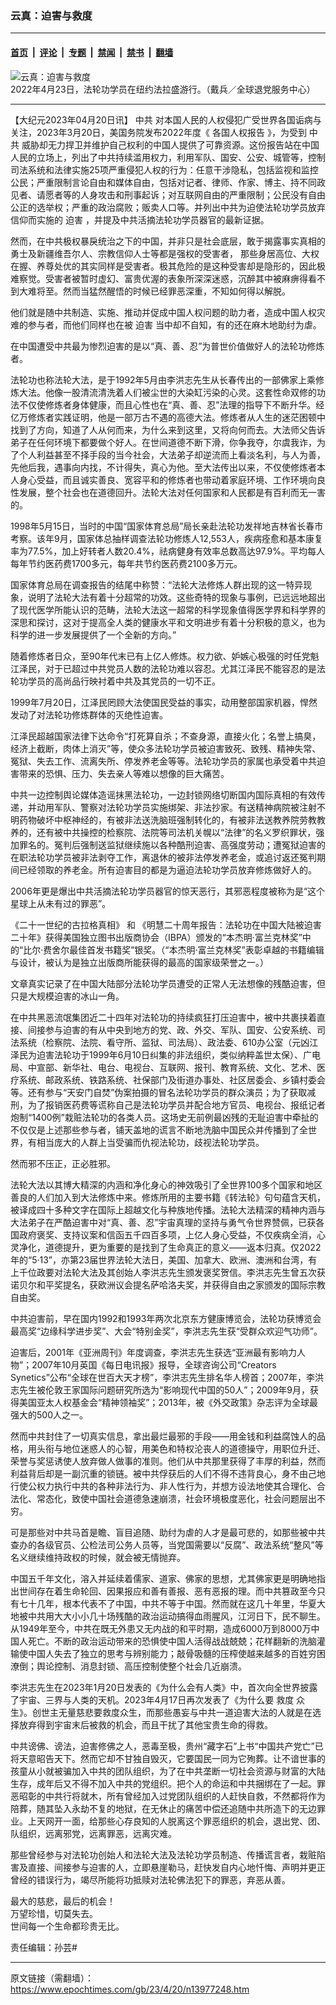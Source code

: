 ### 云真：迫害与救度

---

#### [首页](../../../..?n13977248) &nbsp;|&nbsp; [评论](../../../../../epoch-comment?n13977248) &nbsp;|&nbsp; [专题](../../../../../epoch-special?n13977248) &nbsp;|&nbsp; [禁闻](../../../../../epoch-news?n13977248) &nbsp;|&nbsp; [禁书](../../../../../books?n13977248) &nbsp;|&nbsp; [翻墙](https://github.com/gfw-breaker/nogfw/blob/master/README.md?n13977248)


<div><img alt="云真：迫害与救度" class="attachment-djy_600_400 size-djy_600_400 wp-post-image" src="https://i.epochtimes.com/assets/uploads/2023/02/id13920425-2023-01-15_131707-600x400.jpg"/>
<div class="caption">
 2022年4月23日，法轮功学员在纽约法拉盛游行。（戴兵／全球退党服务中心）
</div></div><hr/><div class="post_content" id="artbody" itemprop="articleBody">
 <!-- article content begin -->
 <p>
  【大纪元2023年04月20日讯】
  <ok href="https://www.epochtimes.com/gb/tag/%E4%B8%AD%E5%85%B1.html">
   中共
  </ok>
  对本国人民的人权侵犯广受世界各国诟病与关注，2023年3月20日，美国务院发布2022年度《
  <ok href="https://www.epochtimes.com/gb/tag/%E5%90%84%E5%9B%BD%E4%BA%BA%E6%9D%83%E6%8A%A5%E5%91%8A.html">
   各国人权报告
  </ok>
  》，为受到
  <ok href="https://www.epochtimes.com/gb/tag/%E4%B8%AD%E5%85%B1.html">
   中共
  </ok>
  威胁却无力捍卫并维护自己权利的中国人提供了可靠资源。这份报告站在中国人民的立场上，列出了中共持续滥用权力，利用军队、国安、公安、城管等，控制司法系统和法律实施25项严重侵犯人权的行为：任意干涉隐私，包括监视和监控公民；严重限制言论自由和媒体自由，包括对记者、律师、作家、博主、持不同政见者、请愿者等的人身攻击和刑事起诉；对互联网自由的严重限制；公民没有自由公正的选举权；严重的政治腐败；贩卖人口等。并列出中共为迫使法轮功学员放弃信仰而实施的
  <ok href="https://www.epochtimes.com/gb/tag/%E8%BF%AB%E5%AE%B3.html">
   迫害
  </ok>
  ，并提及中共活摘法轮功学员器官的最新证据。
 </p>
 <p>
  然而，在中共极权暴戾统治之下的中国，并非只是社会底层，敢于揭露事实真相的勇士及新疆维吾尔人、宗教信仰人士等都是强权的受害者， 那些身居高位、大权在握、养尊处优的其实同样是受害者。极其危险的是这种受害却是隐形的，因此极难察觉。受害者被暂时虚幻、富贵优渥的表象所深深迷惑，沉醉其中被麻痹得看不到大难将至。然而当猛然醒悟的时候已经罪恶深重，不知如何得以解脱。
 </p>
 <p>
  他们就是随中共制造、实施、推动并促成中国人权问题的助力者，造成中国人权灾难的参与者，而他们同样也在被
  <ok href="https://www.epochtimes.com/gb/tag/%E8%BF%AB%E5%AE%B3.html">
   迫害
  </ok>
  当中却不自知，有的还在麻木地助纣为虐。
 </p>
 <p>
  在中国遭受中共最为惨烈迫害的是以“真、善、忍”为普世价值做好人的法轮功修炼者。
 </p>
 <p>
  法轮功也称法轮大法，是于1992年5月由李洪志先生从长春传出的一部佛家上乘修炼大法。他像一股清流清洗着人们被尘世的大染缸污染的心灵。这套性命双修的功法不仅使修炼者身体健康，而且心性也在“真、善、忍”法理的指导下不断升华。经亿万修炼者实践证明，他是一部万古不遇的高德大法。修炼者从人生的迷茫困顿中找到了方向，知道了人从何而来，为什么来到这里，又将向何而去。大法师父告诉弟子在任何环境下都要做个好人。在世间道德不断下滑，你争我夺，尔虞我诈，为了个人利益甚至不择手段的当今社会，大法弟子却逆流而上看淡名利，与人为善，先他后我，遇事向内找，不计得失，真心为他。至大法传出以来，不仅使修炼者本人身心受益，而且诚实善良、宽容平和的修炼者也带动着家庭环境、工作环境向良性发展，整个社会也在道德回升。法轮大法对任何国家和人民都是有百利而无一害的。
 </p>
 <p>
  1998年5月15日，当时的中国“国家体育总局”局长亲赴法轮功发祥地吉林省长春市考察。该年9月，国家体总抽样调查法轮功修炼人12,553人，疾病痊愈和基本康复率为77.5%，加上好转者人数20.4%，祛病健身有效率总数高达97.9%。平均每人每年节约医药费1700多元，每年共节约医药费2100多万元。
 </p>
 <p>
  国家体育总局在调查报告的结尾中称赞：“法轮大法修炼人群出现的这一特异现象，说明了法轮大法有着十分超常的功效。这些奇特的现象与事例，已远远地超出了现代医学所能认识的范畴，法轮大法这一超常的科学现象值得医学界和科学界的深思和探讨，这对于提高全人类的健康水平和文明进步有着十分积极的意义，也为科学的进一步发展提供了一个全新的方向。”
 </p>
 <p>
  随着修炼者日众，至90年代末已有上亿人修炼。权力欲、妒嫉心极强的时任党魁江泽民，对于已超过中共党员人数的法轮功难以容忍。尤其江泽民不能容忍的是法轮功学员的高尚品行映衬着中共及其党员的一切不正。
 </p>
 <p>
  1999年7月20日，江泽民罔顾大法使国民受益的事实，动用整部国家机器，悍然发动了对法轮功修炼群体的灭绝性迫害。
 </p>
 <p>
  江泽民超越国家法律下达命令“打死算自杀；不查身源，直接火化；名誉上搞臭，经济上截断，肉体上消灭”等，使众多法轮功学员被迫害致死、致残、精神失常、冤狱、失去工作、流离失所、停发养老金等等。法轮功学员的家属也承受着中共迫害带来的恐惧、压力、失去亲人等难以想像的巨大痛苦。
 </p>
 <p>
  中共一边控制舆论媒体造谣抹黑法轮功，一边封锁网络切断国内国际真相的有效传递，并动用军队、警察对法轮功学员实施绑架、非法抄家。有送精神病院被注射不明药物破坏中枢神经的，有被非法送洗脑班强制转化的，有被非法送教养院劳教教养的，还有被中共操控的检察院、法院等司法机关幌以“法律”的名义罗织罪状，强加罪名的。冤判后强制送监狱继续施以各种酷刑迫害、高强度劳动；遭冤狱迫害的在职法轮功学员被非法剥夺工作，离退休的被非法停发养老金，或追讨返还冤判期间已经领取的养老金。所有迫害目的都是为逼迫法轮功学员放弃修炼做好人的。
 </p>
 <p>
  2006年更是爆出中共活摘法轮功学员器官的惊天恶行，其邪恶程度被称为是“这个星球上从未有过的罪恶”。
 </p>
 <p>
  《二十一世纪的古拉格真相》 和 《明慧二十周年报告：法轮功在中国大陆被迫害二十年》获得美国独立图书出版商协会（IBPA）颁发的“本杰明‧富兰克林奖”中的“比尔‧费舍尔最佳首发书籍奖”银奖。（“本杰明‧富兰克林奖”表彰卓越的书籍编辑与设计，被认为是独立出版商所能获得的最高的国家级荣誉之一。）
 </p>
 <p>
  文章真实记录了在中国大陆部分法轮功学员遭受的正常人无法想像的残酷迫害，但只是大规模迫害的冰山一角。
 </p>
 <p>
  在中共黑恶流氓集团近二十四年对法轮功的持续疯狂打压迫害中，被中共裹挟着直接、间接参与迫害的有从中央到地方的党、政、外交、军队、国安、公安系统、司法系统（检察院、法院、看守所、监狱、司法局）、政法委、610办公室（元凶江泽民为迫害法轮功于1999年6月10日纠集的非法组织，类似纳粹盖世太保）、广电局、中宣部、新华社、电台、电视台、互联网、报刊、教育系统、文化、艺术、医疗系统、邮政系统、铁路系统、社保部门及街道办事处、社区居委会、乡镇村委会等。还有参与“天安门自焚”伪案拍摄的冒名法轮功学员的群众演员；为了获取减刑，为了报销医药费等谎称自己是法轮功学员并配合地方官员、电视台、报纸记者炮制“1400例”栽赃法轮功的各类人员。这场史无前例最凶残的无耻迫害中牵扯的不仅仅是上述那些参与者，铺天盖地的谎言不断地洗脑中国民众并传播到了全世界，有相当庞大的人群上当受骗而仇视法轮功，歧视法轮功学员。
 </p>
 <p>
  然而邪不压正，正必胜邪。
 </p>
 <p>
  法轮大法以其博大精深的内涵和净化身心的神效吸引了全世界100多个国家和地区善良的人们加入到大法修炼中来。修炼所用的主要书籍《转法轮》句句蕴含天机，被译成四十多种文字在国际上超越文化与种族地传播。法轮大法精深的精神内涵与大法弟子在严酷迫害中对“真、善、忍”宇宙真理的坚持与勇气令世界赞佩，已获各国政府褒奖、支持议案和信函五千四百多项，上亿人身心受益，不仅疾病全消，心灵净化，道德提升，更为重要的是找到了生命真正的意义——返本归真。仅2022年的“5·13”，亦第23届世界法轮大法日，美国、加拿大、欧洲、澳洲和台湾，有上千位政要对法轮大法及其创始人李洪志先生颁发褒奖贺信。李洪志先生曾五次获诺贝尔和平奖提名，获欧洲议会提名萨哈洛夫奖，并获得自由之家颁发的国际宗教自由奖。
 </p>
 <p>
  中共迫害前，早在国内1992和1993年两次北京东方健康博览会，法轮功获博览会最高奖“边缘科学进步奖”、大会“特别金奖”，李洪志先生获“受群众欢迎气功师”。
 </p>
 <p>
  迫害后，2001年《亚洲周刊》年度调查，李洪志先生获选“亚洲最有影响力人物”；2007年10月英国《每日电讯报》报导，全球咨询公司“Creators Synetics”公布“全球在世百大天才榜”，李洪志先生排名华人榜首；2007年，李洪志先生被伦敦王家国际问题研究所选为“影响现代中国的50人”；2009年9月，获得美国亚太人权基金会“精神领袖奖”；2013年，被《外交政策》杂志评为全球最强大的500人之一。
 </p>
 <p>
  然而中共封住了一切真实信息，拿出最烂最邪的手段——用金钱和利益腐蚀人的品格，用头衔与地位迷惑人的心智，用美色和特权沦丧人的道德操守，用职位升迁、荣誉与奖惩诱使人放弃做人做事的准则。他们从中共那里获得了丰厚的利益，然而利益背后却是一副沉重的锁链。被中共俘获后的人们不得不违背良心，身不由己地行使公权力执行中共的各种非法行为、非人性行为，并想方设法地使其合理化、合法化、常态化，致使中国社会道德急速崩溃，社会环境极度恶化，社会问题层出不穷。
 </p>
 <p>
  可是那些对中共马首是瞻、盲目追随、助纣为虐的人才是最可悲的，如那些被中共查办的各级官员、公检法司公务人员等，当党国需要以“反腐”、政法系统“整风”等名义继续维持政权的时候，就会被无情抛弃。
 </p>
 <p>
  中国五千年文化，溶入并延续着儒家、道家、佛家的思想，尤其佛家更是明确地指出世间存在着生命轮回、因果报应和善有善报、恶有恶报的理。而中共篡政至今只有七十几年，根本代表不了中国，中共不等于中国。然而就在这几十年里，华夏大地被中共用大大小小几十场残酷的政治运动搞得血雨腥风，江河日下，民不聊生。从1949年至今，中共在既无外患又无内战的和平时期，造成6000万到8000万中国人死亡。不断的政治运动带来的恐惧使中国人活得战战兢兢；花样翻新的洗脑灌输使中国人失去了独立的思考与辨别能力；敲骨吸髓的压榨使越来越多的百姓穷困潦倒；舆论控制、消息封锁、高压控制使整个社会几近崩溃。
 </p>
 <p>
  李洪志先生在2023年1月20日发表的《为什么会有人类》中，首次向全世界披露了宇宙、三界与人类的天机。2023年4月17日再次发表了《为什么要
  <ok href="https://www.epochtimes.com/gb/tag/%E6%95%91%E5%BA%A6.html">
   救度
  </ok>
  众生》。创世主无量慈悲要救度众生，而那些愚妄与中共一道迫害大法的人就是在选择放弃得到宇宙末后被救的机会，而且干扰了其他宝贵生命的得救。
 </p>
 <p>
  中共谤佛、谤法，迫害修佛之人，恶毒至极，贵州“藏字石”上书“中国共产党亡”已将天意昭告天下。然而它却不甘独自毁灭，它要国民一同为它殉葬。让不谙世事的孩童从小就被骗加入中共的团队组织，为了在中共垄断一切社会资源与财富的大陆生存，成年后又不得不加入中共的党组织。把个人的命运和中共捆绑在了一起。罪恶昭彰的中共行将就木，所有曾经加入过党团队组织的人赶快自救，不然都将作为陪葬，随其坠入永劫不复的地狱，在无休止的痛苦中偿还追随中共所造下的无边罪业。上天网开一面，给那些心存良知的人脱离这个罪恶组织的机会，退出党、团、队组织，远离邪党，远离罪恶，远离灾难。
 </p>
 <p>
  那些曾经参与对法轮功创始人和法轮大法及法轮功学员制造、传播谎言者，栽赃陷害及直接、间接参与迫害的人，立即悬崖勒马，赶快发自内心地忏悔、声明并更正曾经的错误行为，竭尽所能将功抵赎对法轮佛法犯下的罪恶，弃恶从善。
 </p>
 <p>
  最大的慈悲，最后的机会！
  <br/>
  万望珍惜，切莫失去。
  <br/>
  世间每一个生命都珍贵无比。
 </p>
 <p>
  责任编辑：孙芸#
 </p>
 <!-- article content end -->
 <div id="below_article_ad">
 </div>
</div>


---

原文链接（需翻墙）：https://www.epochtimes.com/gb/23/4/20/n13977248.htm
